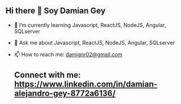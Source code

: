 ## Hi there 👋 Soy Damian Gey



- 🌱 I’m currently learning Javascript, ReactJS, NodeJS, Angular, SQLserver
- 💬 Ask me about Javascript, ReactJS, NodeJS, Angular, SQLserver
- 📫 How to reach me: damignr02@gmail.com

  ## Connect with me: https://www.linkedin.com/in/damian-alejandro-gey-8772a6136/

